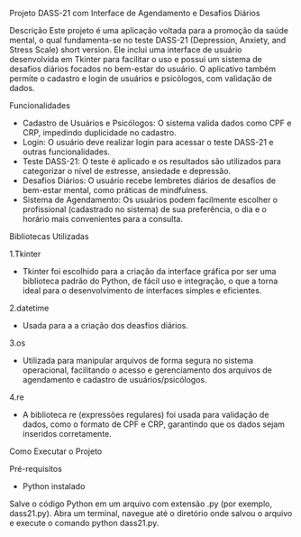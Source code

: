 Projeto DASS-21 com Interface de Agendamento e Desafios Diários

Descrição
Este projeto é uma aplicação voltada para a promoção da saúde mental, o qual fundamenta-se no teste DASS-21 (Depression, Anxiety, and Stress Scale) short version. Ele inclui uma interface de usuário desenvolvida em Tkinter para facilitar o uso e possui um sistema de desafios diários focados no bem-estar do usuário. O aplicativo também permite o cadastro e login de usuários e psicólogos, com validação de dados.

Funcionalidades

- Cadastro de Usuários e Psicólogos: O sistema valida dados como CPF e CRP, impedindo duplicidade no cadastro.
- Login: O usuário deve realizar login para acessar o teste DASS-21 e outras funcionalidades.
- Teste DASS-21: O teste é aplicado e os resultados são utilizados para categorizar o nível de estresse, ansiedade e depressão.
- Desafios Diários: O usuário recebe lembretes diários de desafios de bem-estar mental, como práticas de mindfulness.
- Sistema de Agendamento: Os usuários podem facilmente escolher o profissional (cadastrado no sistema) de sua preferência, o dia e o horário mais convenientes para a consulta.


Bibliotecas Utilizadas

1.Tkinter
- Tkinter foi escolhido para a criação da interface gráfica por ser uma biblioteca padrão do Python, de fácil uso e integração, o que a torna ideal para o desenvolvimento de interfaces simples e eficientes.
  
2.datetime
- Usada para a a criação dos deasfios diários.

3.os 
- Utilizada para manipular arquivos de forma segura no sistema operacional, facilitando o acesso e gerenciamento dos arquivos de agendamento e cadastro de usuários/psicólogos.

4.re
- A biblioteca re (expressões regulares) foi usada para validação de dados, como o formato de CPF e CRP, garantindo que os dados sejam inseridos corretamente.

Como Executar o Projeto

Pré-requisitos
- Python instalado

Salve o código Python em um arquivo com extensão .py (por exemplo, dass21.py).
Abra um terminal, navegue até o diretório onde salvou o arquivo e execute o comando python dass21.py.
